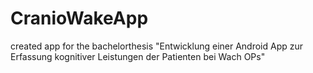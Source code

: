 # CranioWakeApp
created app for the bachelorthesis "Entwicklung einer Android App zur Erfassung kognitiver Leistungen der Patienten bei Wach OPs"
